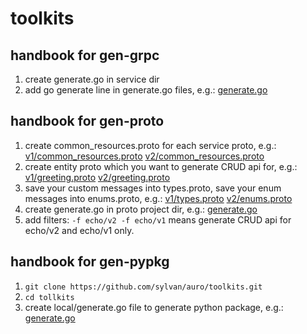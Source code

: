 # toolkits

## handbook for gen-grpc

1. create generate.go in service dir
2. add go generate line in generate.go files, e.g.: [generate.go](./test/grpc/generate.go)

## handbook for gen-proto

1. create common_resources.proto for each service proto, e.g.: [v1/common_resources.proto](./test/proto/echo/v1/common_resources.proto) [v2/common_resources.proto](./test/proto/echo/v2/common_resources.proto)
2. create entity proto which you want to generate CRUD api for, e.g.: [v1/greeting.proto](./test/proto/echo/v1/greeting.proto) [v2/greeting.proto](./test/proto/echo/v2/greeting.proto)
3. save your custom messages into types.proto, save your enum messages into enums.proto, e.g.: [v1/types.proto](./test/proto/echo/v1/types.proto) [v2/enums.proto](./test/proto/echo/v2/enums.proto)
4. create generate.go in proto project dir, e.g.: [generate.go](./test/proto/generate.go)
5. add filters: `-f echo/v2 -f echo/v1` means generate CRUD api for echo/v2 and echo/v1 only.

## handbook for gen-pypkg

1. `git clone https://github.com/sylvan/auro/toolkits.git`
2. `cd tollkits`
3. create local/generate.go file to generate python package, e.g.: [generate.go](./test/pypkg/generate.go)
